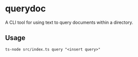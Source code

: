 # querydoc

A CLI tool for using text to query documents within a directory.

## Usage

```shell
ts-node src/index.ts query "<insert query>"
```
